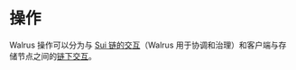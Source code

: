 # 操作

Walrus 操作可以分为与 [Sui 链的交互](./operations-sui_zh.md)（Walrus 用于协调和治理）和客户端与存储节点之间的[链下交互](./operations-off-chain_zh.md)。